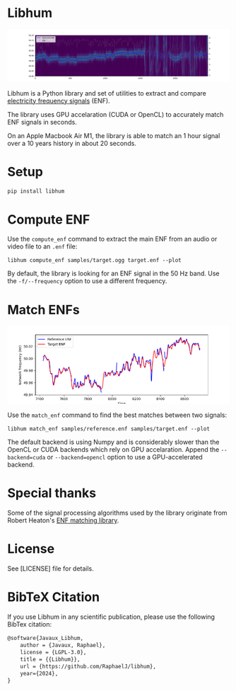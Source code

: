 # Libhum

![Libhum computing an ENF signal](images/compute_enf.png)

Libhum is a Python library and set of utilities to extract and compare
[electricity frequency signals](https://en.wikipedia.org/wiki/Electrical_network_frequency_analysis)
(ENF).

The library uses GPU accelaration (CUDA or OpenCL) to accurately match ENF signals in seconds.

On an Apple Macbook Air M1, the library is able to match an 1 hour signal over a 10 years history in
about 20 seconds.

# Setup

```
pip install libhum
```

# Compute ENF

Use the `compute_enf` command to extract the main ENF from an audio or video file to an `.enf` file:

```
libhum compute_enf samples/target.ogg target.enf --plot
```

By default, the library is looking for an ENF signal in the 50 Hz band. Use the `-f/--frequency`
option to use a different frequency.

# Match ENFs

![Libhum matching two ENF signals](images/match_enf.png)

Use the `match_enf` command to find the best matches between two signals:

```
libhum match_enf samples/reference.enf samples/target.enf --plot
```

The default backend is using Numpy and is considerably slower than the OpenCL or CUDA backends which
rely on GPU accelaration. Append the `--backend=cuda` or `--backend=opencl` option to use a
GPU-accelerated backend.

# Special thanks

Some of the signal processing algorithms used by the library originate from Robert Heaton's
[ENF matching library](https://github.com/robert/enf-matching).

# License

See [LICENSE] file for details.

# BibTeX Citation

If you use Libhum in any scientific publication, please use the following BibTex citation:

```
@software{Javaux_Libhum,
    author = {Javaux, Raphael},
    license = {LGPL-3.0},
    title = {{Libhum}},
    url = {https://github.com/RaphaelJ/libhum},
    year={2024},
}
```